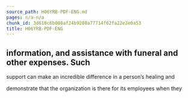```yaml
---
source_path: H06YRB-PDF-ENG.md
pages: n/a-n/a
chunk_id: 3d610c6b008af24b9280a77714f62fa22e2e0a53
title: H06YRB-PDF-ENG
---
```

## information, and assistance with funeral and other expenses. Such

support can make an incredible difference in a person’s healing and

demonstrate that the organization is there for its employees when they

